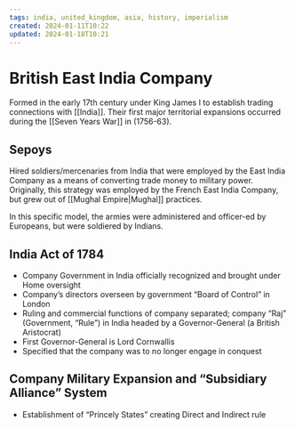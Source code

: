 ```yaml
---
tags: india, united_kingdom, asia, history, imperialism
created: 2024-01-11T10:22
updated: 2024-01-18T10:21
---
```


# British East India Company

Formed in the early 17th century under King James I to establish trading connections with [[India]]. Their first major territorial expansions occurred during the [[Seven Years War]] in (1756-63).

## Sepoys

Hired soldiers/mercenaries from India that were employed by the East India Company as a means of converting trade money to military power. Originally, this strategy was employed by the French East India Company, but grew out of [[Mughal Empire|Mughal]] practices.

In this specific model, the armies were administered and officer-ed by Europeans, but were soldiered by Indians.

## India Act of 1784

- Company Government in India officially recognized and brought under Home oversight
- Company’s directors overseen by government “Board of Control” in London
- Ruling and commercial functions of company separated; company “Raj” (Government, “Rule”) in India headed by a Governor-General (a British Aristocrat)
- First Governor-General is Lord Cornwallis
- Specified that the company was to no longer engage in conquest

## Company Military Expansion and “Subsidiary Alliance” System

- Establishment of “Princely States” creating Direct and Indirect rule